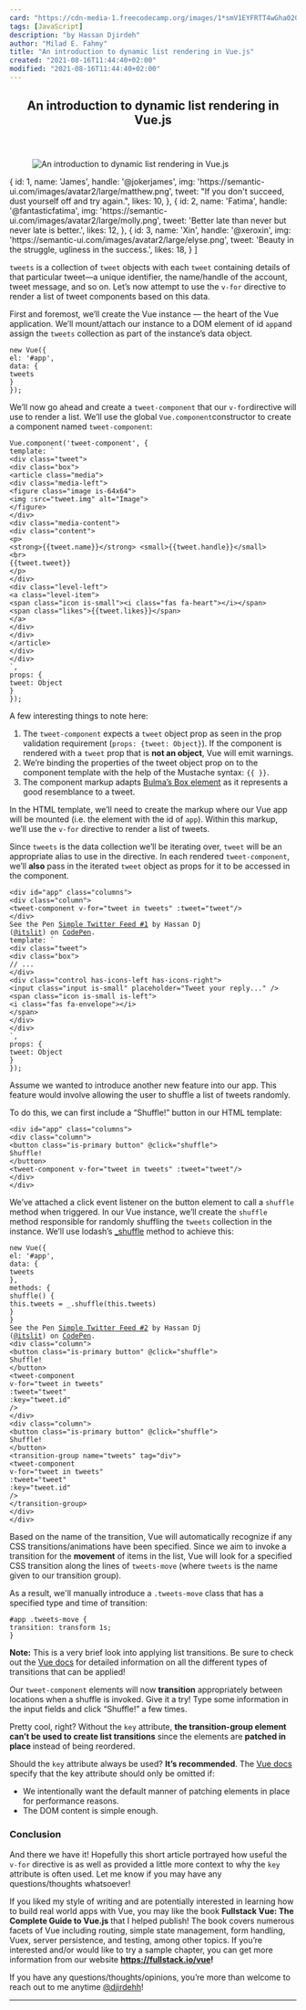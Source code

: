 ```yaml
---
card: "https://cdn-media-1.freecodecamp.org/images/1*smV1EYFRTT4wGha020XFIA.png"
tags: [JavaScript]
description: "by Hassan Djirdeh"
author: "Milad E. Fahmy"
title: "An introduction to dynamic list rendering in Vue.js"
created: "2021-08-16T11:44:40+02:00"
modified: "2021-08-16T11:44:40+02:00"
---
```

<div class="site-wrapper">
<main id="site-main" class="site-main outer">
<div class="inner">
<article class="post-full post tag-javascript tag-technology tag-vuejs tag-web-development tag-programming ">
<header class="post-full-header">
<h1 class="post-full-title">An introduction to dynamic list rendering in Vue.js</h1>
</header>
<figure class="post-full-image">
<picture>
<source media="(max-width: 700px)" sizes="1px" srcset="data:image/gif;base64,R0lGODlhAQABAIAAAAAAAP///yH5BAEAAAAALAAAAAABAAEAAAIBRAA7 1w">
<source media="(min-width: 701px)" sizes="(max-width: 800px) 400px,
(max-width: 1170px) 700px,
1400px" srcset="https://cdn-media-1.freecodecamp.org/images/1*smV1EYFRTT4wGha020XFIA.png 300w,
https://cdn-media-1.freecodecamp.org/images/1*smV1EYFRTT4wGha020XFIA.png 600w,
https://cdn-media-1.freecodecamp.org/images/1*smV1EYFRTT4wGha020XFIA.png 1000w,
https://cdn-media-1.freecodecamp.org/images/1*smV1EYFRTT4wGha020XFIA.png 2000w">
<img onerror="this.style.display='none'" src="https://cdn-media-1.freecodecamp.org/images/1*smV1EYFRTT4wGha020XFIA.png" alt="An introduction to dynamic list rendering in Vue.js">
</picture>
</figure>
<section class="post-full-content">
<div class="post-content medium-migrated-article">
{
id: 1,
name: 'James',
handle: '@jokerjames',
img: 'https://semantic-ui.com/images/avatar2/large/matthew.png',
tweet: "If you don't succeed, dust yourself off and try again.",
likes: 10,
},
{
id: 2,
name: 'Fatima',
handle: '@fantasticfatima',
img: 'https://semantic-ui.com/images/avatar2/large/molly.png',
tweet: 'Better late than never but never late is better.',
likes: 12,
},
{
id: 3,
name: 'Xin',
handle: '@xeroxin',
img: 'https://semantic-ui.com/images/avatar2/large/elyse.png',
tweet: 'Beauty in the struggle, ugliness in the success.',
likes: 18,
}
]</code></pre><p><code>tweets</code> is a collection of <code>tweet</code> objects with each <code>tweet</code> containing details of that particular tweet—a unique identifier, the name/handle of the account, tweet message, and so on. Let’s now attempt to use the <code>v-for</code> directive to render a list of tweet components based on this data.</p><p>First and foremost, we’ll create the Vue instance — the heart of the Vue application. We’ll mount/attach our instance to a DOM element of id <code>app</code>and assign the <code>tweets</code> collection as part of the instance’s data object.</p><pre><code class="language-js">new Vue({
el: '#app',
data: {
tweets
}
});</code></pre><p>We’ll now go ahead and create a <code>tweet-component</code> that our <code>v-for</code>directive will use to render a list. We’ll use the global <code>Vue.component</code>constructor to create a component named <code>tweet-component</code>:</p><pre><code class="language-js">Vue.component('tweet-component', {
template: `
&lt;div class="tweet"&gt;
&lt;div class="box"&gt;
&lt;article class="media"&gt;
&lt;div class="media-left"&gt;
&lt;figure class="image is-64x64"&gt;
&lt;img :src="tweet.img" alt="Image"&gt;
&lt;/figure&gt;
&lt;/div&gt;
&lt;div class="media-content"&gt;
&lt;div class="content"&gt;
&lt;p&gt;
&lt;strong&gt;{{tweet.name}}&lt;/strong&gt; &lt;small&gt;{{tweet.handle}}&lt;/small&gt;
&lt;br&gt;
{{tweet.tweet}}
&lt;/p&gt;
&lt;/div&gt;
&lt;div class="level-left"&gt;
&lt;a class="level-item"&gt;
&lt;span class="icon is-small"&gt;&lt;i class="fas fa-heart"&gt;&lt;/i&gt;&lt;/span&gt;
&lt;span class="likes"&gt;{{tweet.likes}}&lt;/span&gt;
&lt;/a&gt;
&lt;/div&gt;
&lt;/div&gt;
&lt;/article&gt;
&lt;/div&gt;
&lt;/div&gt;
`,
props: {
tweet: Object
}
});</code></pre><p>A few interesting things to note here:</p><ol><li>The <code>tweet-component</code> expects a <code>tweet</code> object prop as seen in the prop validation requirement (<code>props: {tweet: Object}</code>). If the component is rendered with a <code>tweet</code> prop that is <strong>not an object</strong>, Vue will emit warnings.</li><li>We’re binding the properties of the tweet object prop on to the component template with the help of the Mustache syntax: <code>{{ }}</code>.</li><li>The component markup adapts <a href="https://bulma.io/documentation/elements/box/" rel="noopener">Bulma’s Box element</a> as it represents a good resemblance to a tweet.</li></ol><p>In the HTML template, we’ll need to create the markup where our Vue app will be mounted (i.e. the element with the id of <code>app</code>). Within this markup, we’ll use the <code>v-for</code> directive to render a list of tweets.</p><p>Since <code>tweets</code> is the data collection we’ll be iterating over, <code>tweet</code> will be an appropriate alias to use in the directive. In each rendered <code>tweet-component</code>, we’ll <strong>also</strong><em> </em>pass in the iterated <code>tweet</code> object as props for it to be accessed in the component.</p><pre><code class="language-js">&lt;div id="app" class="columns"&gt;
&lt;div class="column"&gt;
&lt;tweet-component v-for="tweet in tweets" :tweet="tweet"/&gt;
&lt;/div&gt;
See the Pen <a href='https://codepen.io/itslit/pen/xWjZKy/'>Simple Twitter Feed #1</a> by Hassan Dj
(<a href='https://codepen.io/itslit'>@itslit</a>) on <a href='https://codepen.io'>CodePen</a>.
template: `
&lt;div class="tweet"&gt;
&lt;div class="box"&gt;
// ...
&lt;/div&gt;
&lt;div class="control has-icons-left has-icons-right"&gt;
&lt;input class="input is-small" placeholder="Tweet your reply..." /&gt;
&lt;span class="icon is-small is-left"&gt;
&lt;i class="fas fa-envelope"&gt;&lt;/i&gt;
&lt;/span&gt;
&lt;/div&gt;
&lt;/div&gt;
`,
props: {
tweet: Object
}
});</code></pre><p>Assume we wanted to introduce another new feature into our app. This feature would involve allowing the user to shuffle a list of tweets randomly.</p><p>To do this, we can first include a “Shuffle!” button in our HTML template:</p><pre><code class="language-html">&lt;div id="app" class="columns"&gt;
&lt;div class="column"&gt;
&lt;button class="is-primary button" @click="shuffle"&gt;
Shuffle!
&lt;/button&gt;
&lt;tweet-component v-for="tweet in tweets" :tweet="tweet"/&gt;
&lt;/div&gt;
&lt;/div&gt;</code></pre><p>We’ve attached a click event listener on the button element to call a <code>shuffle</code> method when triggered. In our Vue instance, we’ll create the <code>shuffle</code> method responsible for randomly shuffling the <code>tweets</code> collection in the instance. We’ll use lodash’s <a href="https://lodash.com/docs/4.17.5#shuffle" rel="noopener">_shuffle</a> method to achieve this:</p><pre><code class="language-js">new Vue({
el: '#app',
data: {
tweets
},
methods: {
shuffle() {
this.tweets = _.shuffle(this.tweets)
}
}
See the Pen <a href='https://codepen.io/itslit/pen/LdmGmP/'>Simple Twitter Feed #2</a> by Hassan Dj
(<a href='https://codepen.io/itslit'>@itslit</a>) on <a href='https://codepen.io'>CodePen</a>.
&lt;div class="column"&gt;
&lt;button class="is-primary button" @click="shuffle"&gt;
Shuffle!
&lt;/button&gt;
&lt;tweet-component
v-for="tweet in tweets"
:tweet="tweet"
:key="tweet.id"
/&gt;
&lt;/div&gt;
&lt;div class="column"&gt;
&lt;button class="is-primary button" @click="shuffle"&gt;
Shuffle!
&lt;/button&gt;
&lt;transition-group name="tweets" tag="div"&gt;
&lt;tweet-component
v-for="tweet in tweets"
:tweet="tweet"
:key="tweet.id"
/&gt;
&lt;/transition-group&gt;
&lt;/div&gt;
&lt;/div&gt;</code></pre><p>Based on the name of the transition, Vue will automatically recognize if any CSS transitions/animations have been specified. Since we aim to invoke a transition for the <strong>movement</strong> of items in the list, Vue will look for a specified CSS transition along the lines of <code>tweets-move</code> (where <code>tweets</code> is the name given to our transition group).</p><p>As a result, we'll manually introduce a <code>.tweets-move</code> class that has a specified type and time of transition:</p><pre><code class="language-css">#app .tweets-move {
transition: transform 1s;
}</code></pre><p><strong>Note:</strong> This is a very brief look into applying list transitions. Be sure to check out the <a href="https://vuejs.org/v2/guide/transitions.html" rel="noopener">Vue docs</a> for detailed information on all the different types of transitions that can be applied!</p><p>Our <code>tweet-component</code> elements will now <strong>transition</strong> appropriately between locations when a shuffle is invoked. Give it a try! Type some information in the input fields and click “Shuffle!” a few times.</p><p>Pretty cool, right? Without the <code>key</code> attribute, <strong>the transition-group element can’t be used to create list transitions</strong> since the elements are <strong>patched in place </strong>instead of being reordered.</p><p>Should the <code>key</code> attribute always be used? <strong>It’s recommended</strong>. The <a href="https://vuejs.org/v2/guide/list.html#key" rel="noopener">Vue docs</a> specify that the key attribute should only be omitted if:</p><ul><li>We intentionally want the default manner of patching elements in place for performance reasons.</li><li>The DOM content is simple enough.</li></ul><h3 id="conclusion">Conclusion</h3><p>And there we have it! Hopefully this short article portrayed how useful the <code>v-for</code> directive is as well as provided a little more context to why the <code>key</code> attribute is often used. Let me know if you may have any questions/thoughts whatsoever!</p><p>If you liked my style of writing and are potentially interested in learning how to build real world apps with Vue, you may like the book <strong>Fullstack Vue: The Complete Guide to Vue.js</strong> that I helped publish! The book covers numerous facets of Vue including routing, simple state management, form handling, Vuex, server persistence, and testing, among other topics. If you’re interested and/or would like to try a sample chapter, you can get more information from our website <a href="https://www.fullstack.io/vue/" rel="noopener"><strong>https://fullstack.io/vue</strong></a><strong>!</strong></p><p>If you have any questions/thoughts/opinions, you’re more than welcome to reach out to me anytime <a href="https://twitter.com/djirdehh" rel="noopener">@djirdehh</a>!</p>
</div>
<hr>
</section>
</article>
</div>
</main>
</div>
<!-- Google Tag Manager (noscript) -->
<!-- End Google Tag Manager (noscript) -->
